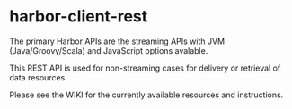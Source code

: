 # harbor-client-rest

The primary Harbor APIs are the streaming APIs with JVM (Java/Groovy/Scala) and JavaScript options avalable.

This REST API is used for non-streaming cases for delivery or retrieval of data resources.

Please see the WIKI for the currently available resources and instructions.



